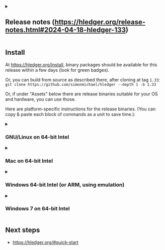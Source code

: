 <!--
       _              _             _            
  __ _| |__  _ __ ___| |_ __   ___ | |_ ___  ___ 
 / _` | '_ \| '__/ _ \ | '_ \ / _ \| __/ _ \/ __|
| (_| | | | | | |  __/ | | | | (_) | ||  __/\__ \
 \__, |_| |_|_|  \___|_|_| |_|\___/ \__\___||___/
 |___/                                           

-->
<details>
<summary>

## Release notes (https://hledger.org/release-notes.html#2024-04-18-hledger-133)

</summary>

### hledger 1.33

Breaking changes

- `expr:` boolean queries, introduced in hledger 1.30 (2023),
  no longer allow `date:` to be used within an `OR` expression,
  avoiding unclear semantics which confuse our reports.
  If you'd like to improve this, see #2178. [#2177] [#2178]

- Some error messages (date parse errors, balance assertion failures) have changed,
  which might affect error-parsing add-ons like flycheck-hledger.



Fixes

- `add`, `import`, `web`:
  On MS Windows, don't allow writing to files whose name ends with a period,
  since it can cause data loss; raise an error instead.
  I made this change in hledger 1.15 (2019), but it never worked; now it does.
  [#1056]

- `balance --budget`:
  The budget report in tree mode was omitting parent accounts with no actual or goal amounts
  and a single child, instead of showing them as a prefix of the child's name.
  Now it always shows them, on a line of their own (a bit like `--no-elide`).
  It's not a perfect fix, but the budget report code is twisty.
  [#2071]

- `check tags`:
  The special `date` and `date2` tags,
  and the `modified` and `_modified` tags generated by `--auto`,
  are now also implicitly declared.
  [#2148], [#2119]

- Regular expression match group references in CSV `if` rules,
  added in hledger 1.32, did not work right when multiple if conditions matched a CSV record.
  This is now fixed; match group references are now scoped to their local `if` block.
  [#2158] (Jonathan Dowland)

- `roi` now correctly interacts with `--value`.
  [#2190] (Dmitry Astapov)

- hledger now requires process-1.6.19.0+ to avoid any vulnerabilities on Windows from
  [HSEC-2024-0003](https://haskell.github.io/security-advisories/advisory/HSEC-2024-0003.html).



Features

- `close` has had some enhancements for usability ([#2151]):

  - It now excludes equity accounts by default; and always excludes the balancing account.

  - It has new `--assert` and `--assign` modes, for generating transactions which
    make balance assertions or balance assignments.
    There is also a `--assertion-type` option for changing the assertion/assignment type.

  - It adds a tag to generated transactions, named `start`, `assert` or `retain`
    depending on the mode.

  - The `start` tag's value will be a guess of the new file's name,
    inferred by incrementing a year number in the current file name.
    Eg, `hledger close --migrate` on `2024.journal` will add the tag
    `start:2025.journal` to both transactions.
    Tags like this can be helpful when reading multiple files,
    for excluding closing and opening balances transactions
    (eg with `not:tag:start=2025`).

  - You can set different tag values by writing the mode option with an argument.
    Eg: `hledger close --migrate=NEWFILENAME`.

  - `close` now supports `--round` for controlling display of decimal places, like `print`.

  - `examples/multi-year/` is examples/tutorial for managing multiple files with the `close` command.



Improvements

- `stats` has had some improvements:

  - It now also shows some information about memory usage, when hledger is built or is running
    with the GHC Run Time System available. (Try `hledger stats +RTS -T`.)

  - The default output is now more private, hiding file paths and commodity symbols.
    Those can be added by the new `-v/--verbose` flag.

  - Output is now more compact and more likely to fit in 80-character lines.

  - When generating multiple outputs with a report interval, reports are now
    separated by an empty line.

- Several more kinds of Unicode space are allowed for separating digit groups in numbers.
  We now support (my guess of the ones that might show up in real world CSV files):
  space,
  no-break space,
  en space,
  em space,
  punctuation space,
  thin space,
  narrow no-break space,
  medium mathematical space.

- Glob patterns in `$LEDGER_FILE` are now respected.
  Eg, setting it to `*.journal'` or `2???.journal` now works as expected.

- When hledger is reading a symbolically-linked journal file,
  relative paths in include directives are now evaluated
  relative to the directory of the real linked file,
  not the directory containing the symbolic link.

- Date parse errors are now simpler and clearer.
  They no longer try to repeat (a reconstruction of) the problem date,
  since the actual problem date is already visible in the highlighted file excerpt.

- Balance assertion error messages are clearer,
  and show the difference between expected and actual balance again.
  With --debug=2 they also show costs.

- `tsv:` and `ssv:` file name prefixes are now supported in addition to `csv:`.
  They force the file to be read as a .tsv (tab separated values) or .ssv (semicolon-separated values) file.
  [#2164] (Michael Rees)

- In CSV rules files, commented lines are now allowed within "if tables". (Dmitry Astapov)

- `balance --budget`'s CSV and TSV output now shows zeroes instead of nothing when there's no amount.

- `bs`,`bse`,`cf`,`is`:
  Report sections which are empty now show zero as their subtotal. (aragaer)

- `print` and `close` add a trailing decimal mark when needed to disambiguate a single digit group mark.
  They now also do this for balance assertion and balance assignment amounts.
  [#2176]

- hledger can now be built with GHC 9.8.

- hledger now requires safe >=0.3.20.



Docs

- add version annotations for features added in 1.32 (hamzashezad)
- add Text encoding section, mention UTF-8 BOM support [#2189]
- journal: note that `payee` and `tag` directives can't have tags in comments, unlike `account`.
- journal: clarify how auto postings work.
- journal: list built-in special tag names
- journal: description/payee/note: clarify
- journal: amounts/commodities/numbers: cleanups
- journal: move intro before cheatsheet
- journal: transactions: explain transaction balancing [#2135]
- journal: transactions: mention debits, credits and sign
- journal: commodity directive: clarify & fix scope of effects [#2135]
- journal: D directive: clarify scope [#2191]
- journal: split Decimal marks, Digit group marks
- journal: move complex commodity styles, lot notation topics later
- journal: drop redundant/wrong Querying with cost or value section
- journal: cheatsheet: cleanups
- journal: assertions and ordering/commodities/subaccounts: cleanups
- csv: matchers: clarify, mention !/& limitation [#2088]
- csv: if tables: explain comments and order of application (Dmitry Astapov)
- add: document the effect of D default commodity directive [#815]
- balance: cleanups
- balance: budget report: moved "Budgets and subaccounts" to the Cookbook.
- bs,bse,cf,is: update sample output
- bse: note requirements for checking the accounting equation
- close: rewrite, give a better technique for excluding opening/closing balance txns [#2151]
- import: rename "deduplication" to "skipping", and rewrite
- examples: expand READMEs, clarify status for examples
- examples: invoicing: cleanups, renames
- examples: invoicing: pandoc-make-invoice: don't write to $LEDGER_FILE; remove the REMOVE THIS LINE line
- examples: csv: daedalus-transactions: update for current daedalus [#2171]



Scripts/addons

- hledger-bar, hledger-simplebal: shellcheck fixes, cleanups (Colin Dean)

- hledger-bar: Fix an error when NO_COLOR is not defined [#2159].
  Also, it's now more compliant with the no-color.org spec:

    Command-line software which adds ANSI color to its output by default
    should check for a NO_COLOR environment variable that, when present
    and not an empty string (regardless of its value), prevents the
    addition of ANSI color.

  so one can now temporarily override $NO_COLOR=1 in the environment by
  setting it empty: NO_COLOR= hledger ...

- hledger-txnsbycat: added



[#2191]: https://github.com/simonmichael/issue/2191
[#2190]: https://github.com/simonmichael/issue/2190
[#2189]: https://github.com/simonmichael/issue/2189
[#2178]: https://github.com/simonmichael/issue/2178
[#2177]: https://github.com/simonmichael/issue/2177
[#2176]: https://github.com/simonmichael/issue/2176
[#2164]: https://github.com/simonmichael/issue/2164
[#2151]: https://github.com/simonmichael/issue/2151
[#2135]: https://github.com/simonmichael/issue/2135
[#2088]: https://github.com/simonmichael/issue/2088
[#2071]: https://github.com/simonmichael/issue/2071
[#1056]: https://github.com/simonmichael/issue/1056
[#815]:  https://github.com/simonmichael/issue/815



### hledger-ui 1.33

Fixes

- Require process 1.6.19.0+ to avoid any vulnerabilities on Windows from
  [HSEC-2024-0003](https://haskell.github.io/security-advisories/advisory/HSEC-2024-0003.html).

Features

- Add a `dark` theme. (Jonathan Dowland)

Improvements

- Allow building with GHC 9.8.

- Require safe >=0.3.20.



### hledger-web 1.33

Fixes

- Exclude base64 >=1.0 to avoid compilation failure. [#2166]

- Preserve line breaks when showing an error message. [#2163] (Martijn van der Ven)

Improvements

- Zero amounts are now shown with their commodity symbol.
  This was mainly to make the sidebar more informative,
  but also affects and hopefully helps amounts displayed elsewhere.
  [#2140]

- Amounts in the sidebar now also have the `amount` HTML class.

- Allow building with GHC 9.8.

- Require safe >=0.3.20.

Docs

- Mention the `-E/--empty` flag for hiding zeros,
  the non-display of costs,
  and non-zeros that look like zero because of hidden costs.



### project changes 1.33

Misc

- Apple ARM binaries are now included in github releases.

Docs

- REGRESSIONS: we now split the bounty between finder and fixer
- move Developer docs, MOCKUPS, investment-accounting-features to main repo
- merge LINKS into dev docs page; cleanup
- drop unused BACKLOG, TODO pages



### credits 1.33

Simon Michael,
Jonathan Dowland, 
Ilja Kocken, 
Colin Dean, 
Dmitry Astapov, 
Vekhir,
ShrykeWindgrace, 
Martijn van der Ven, 
Michael Rees, 
aragaer, 
hamzashezad.



</details>

## Install

At <https://hledger.org/install>, binary packages should be available for this release within a few days (look for green badges). 

Or, you can build from source as described there, after cloning at tag `1.33`:
`git clone https://github.com/simonmichael/hledger --depth 1 -b 1.33`

Or, if under "Assets" below there are release binaries suitable for your OS and hardware, you can use those.
<!--
Note: release binaries have been updated:
- YYYY-MM-DD: description. [#NNNN](https://github.com/simonmichael/hledger/issues/NNNN)
-->
Here are platform-specific instructions for the release binaries.
(You can copy & paste each block of commands as a unit to save time.):

<details>
<summary>

### GNU/Linux on 64-bit Intel

</summary>

At the command line,

```
cd /usr/local/bin
curl -LOC- https://github.com/simonmichael/hledger/releases/download/1.33/hledger-linux-x64.zip   # can rerun if interrupted
unzip hledger-linux-x64.zip; tar xvf hledger-linux-x64.tar; rm hledger-linux-x64.{zip,tar}        # github workaround, preserves permissions
cd -
hledger --version  # should show the new version
touch $HOME/.hledger.journal   # ensure a default journal file exists
```

</details>

<details>
<summary>

### Mac on 64-bit Intel

</summary>

In a terminal window,

```
cd /usr/local/bin
curl -LOC- https://github.com/simonmichael/hledger/releases/download/1.33/hledger-mac-x64.zip
unzip hledger-mac-x64.zip; tar xvf hledger-mac-x64.tar; rm hledger-mac-x64.{zip,tar}              # github workaround, preserves permissions
open .
# for the hledger, hledger-ui, hledger-web icons: right-click, Open, confirm it's ok to run
cd -
hledger --version  # should show the new version
touch $HOME/.hledger.journal   # ensure a default journal file exists
```

</details>

<details>
<summary>

### Windows 64-bit Intel (or ARM, using emulation)

</summary>

In a powershell window (press Windows-r, type powershell, press enter),

1. Make a place to keep hledger binaries, and add it to your PATH; this makes running hledger easier. You only need to do this once, not for every release:
```
mkdir -force $HOME\bin >$null
$ENV:PATH += ";"+$HOME+"\bin"
[Environment]::SetEnvironmentVariable("Path", [Environment]::GetEnvironmentVariable("Path", [EnvironmentVariableTarget]::User)+";"+$HOME+"\bin", [EnvironmentVariableTarget]::User)
```

2. Download and install the release binaries:
```
cd $HOME\bin
curl https://github.com/simonmichael/hledger/releases/download/1.33/hledger-windows-x64.zip -OutFile hledger-windows-x64.zip
Expand-Archive hledger-windows-x64.zip -DestinationPath .
rm hledger-windows-x64.zip
cd $HOME
hledger --version           # should show the new version
```

3. Ensure a default journal file exists, and without a problematic encoding. 
(Not sure why "ascii" is needed here - hledger likes utf8 and understands utf8 BOM headers..
but the state of [our unicode support on Windows](https://github.com/simonmichael/hledger/issues?q=is%3Aissue+label%3A%22platform%3A+windows%22+label%3Ai18n)
is really unknown, your input welcome.)
```
out-file -append -encoding ascii $HOME/.hledger.journal
```

Once that journal file exists, you can start hledger-web by double-clicking on the icon if you wish.

</details>

<details>
<summary>

### Windows 7 on 64-bit Intel

</summary>

- click hledger-windows-x64.zip below
- choose Open with Windows Explorer, OK
- click Extract all files
- choose a destination folder - ideally one that appears in `echo %PATH%`, like `C:\Windows` (though that one will require administrator permission); otherwise, your home directory (`C:\Users\YOURNAME`)
- check "Show extracted files when complete"
- click Extract, wait for the destination folder to open
- find the hledger, hledger-web icons (if you extracted to `\Windows`, you'll need to scroll down)
- for each icon: double-click, uncheck "Always ask before opening this file", click Run
- close those Explorer windows
- open a command window (press Windows-r, type CMD, press enter)
- `hledger --version` should show the new version
- `echo # >> .hledger.journal` to ensure a default journal file exists. (Important: the doubled **>>** is needed to avoid overwriting existing data.)

Problems:
- Starting hledger by double-clicking its icon won't work because it needs arguments; run it from the command window instead.
- Starting hledger-web by double-clicking its icon may fail eg because Explorer's command window is too small;
  configure that to be larger, or run hledger-web from a command window instead.
- hledger or hledger-web may fail to run if there is not enough memory available.

</details>

## Next steps

- https://hledger.org/#quick-start

<!-- ## Updates -->
<!-- 2022-06-08: windows-x64 binaries fixed. [#1869](https://github.com/simonmichael/hledger/issues/1869) -->

